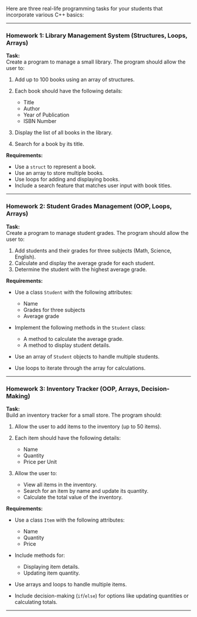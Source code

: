 Here are three real-life programming tasks for your students that incorporate various C++ basics:

---

### **Homework 1: Library Management System (Structures, Loops, Arrays)**
**Task:**  
Create a program to manage a small library. The program should allow the user to:  
1. Add up to 100 books using an array of structures.
2. Each book should have the following details:  
   - Title  
   - Author  
   - Year of Publication  
   - ISBN Number  

3. Display the list of all books in the library.
4. Search for a book by its title.

**Requirements:**  
- Use a `struct` to represent a book.  
- Use an array to store multiple books.  
- Use loops for adding and displaying books.  
- Include a search feature that matches user input with book titles.

---

### **Homework 2: Student Grades Management (OOP, Loops, Arrays)**  
**Task:**  
Create a program to manage student grades. The program should allow the user to:  
1. Add students and their grades for three subjects (Math, Science, English).  
2. Calculate and display the average grade for each student.  
3. Determine the student with the highest average grade.  

**Requirements:**  
- Use a class `Student` with the following attributes:  
  - Name  
  - Grades for three subjects  
  - Average grade  

- Implement the following methods in the `Student` class:  
  - A method to calculate the average grade.  
  - A method to display student details.  

- Use an array of `Student` objects to handle multiple students.  
- Use loops to iterate through the array for calculations.

---

### **Homework 3: Inventory Tracker (OOP, Arrays, Decision-Making)**  
**Task:**  
Build an inventory tracker for a small store. The program should:  
1. Allow the user to add items to the inventory (up to 50 items).  
2. Each item should have the following details:  
   - Name  
   - Quantity  
   - Price per Unit  

3. Allow the user to:  
   - View all items in the inventory.  
   - Search for an item by name and update its quantity.  
   - Calculate the total value of the inventory.

**Requirements:**  
- Use a class `Item` with the following attributes:  
  - Name  
  - Quantity  
  - Price  

- Include methods for:  
  - Displaying item details.  
  - Updating item quantity.  

- Use arrays and loops to handle multiple items.  
- Include decision-making (`if`/`else`) for options like updating quantities or calculating totals.

---

